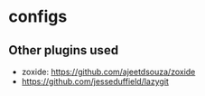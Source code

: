 # configs

## Other plugins used
- zoxide: https://github.com/ajeetdsouza/zoxide
- https://github.com/jesseduffield/lazygit

